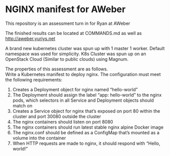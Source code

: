 # NGINX manifest for AWeber

This repository is an assessment turn in for Ryan at AWeber

The finished results can be located at COMMANDS.md as well as http://aweber.yuriys.net

A brand new kubernetes cluster was spun up with 1 master 1 worker.
Default namespace was used for simplicity.
K8s Cluster was spun up on an OpenStack Cloud (Similar to public clouds) using Magnum.

The properties of this assessment are as follows.\
Write a Kubernetes manifest to deploy nginx. The configuration must meet the following requirements:

1. Creates a Deployment object for nginx named “hello-world”
2. The Deployment should assign the label “app: hello-world” to the nginx pods, which selectors in all Service and Deployment objects should match on
3. Creates a Service object for nginx that’s exposed on port 80 within the cluster and port 30080 outside the cluster
4. The nginx containers should listen on port 8080
5. The nginx containers should run latest stable nginx alpine Docker image  
6. The nginx.conf should be defined as a ConfigMap that’s mounted as a volume into the container
7. When HTTP requests are made to nginx, it should respond with “Hello, world!”
